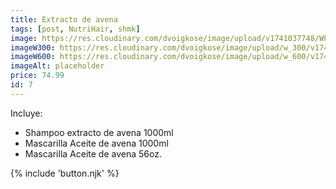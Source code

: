 ```yaml
---
title: Extracto de avena
tags: [post, NutriHair, shmk]
image: https://res.cloudinary.com/dvoigkose/image/upload/v1741037748/WhatsApp_Image_2025-02-13_at_12.09.47_ykc1fs.jpg
imageW300: https://res.cloudinary.com/dvoigkose/image/upload/w_300/v1741037748/WhatsApp_Image_2025-02-13_at_12.09.47_ykc1fs.jpg
imageW600: https://res.cloudinary.com/dvoigkose/image/upload/w_600/v1741037748/WhatsApp_Image_2025-02-13_at_12.09.47_ykc1fs.jpg
imageAlt: placeholder
price: 74.99
id: 7
---
```


Incluye:
<ul>
    <li>Shampoo extracto de avena 1000ml</li>
    <li>Mascarilla Aceite de avena 1000ml</li>
    <li>Mascarilla Aceite de avena 56oz.</li>
</ul>

{% include 'button.njk' %}